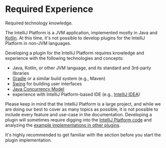 <!-- Copyright 2000-2024 JetBrains s.r.o. and contributors. Use of this source code is governed by the Apache 2.0 license. -->

# Required Experience

<link-summary>Required technology knowledge.</link-summary>

The IntelliJ Platform is a JVM application, implemented mostly in Java and [Kotlin](https://kotlinlang.org).
At this time, it's not possible to develop plugins for the IntelliJ Platform in non-JVM languages.

Developing a plugin for the IntelliJ Platform requires knowledge and experience with the following technologies and concepts:

- Java, Kotlin, or other JVM language, and its standard and 3rd-party libraries
- [Gradle](https://gradle.org/) or a similar build system (e.g., Maven)
- [Swing](https://en.wikipedia.org/wiki/Swing_(Java)) for building user interfaces
- [Java Concurrency Model](https://docs.oracle.com/javase/tutorial/essential/concurrency/index.html)
- experience with IntelliJ Platform-based IDE (e.g., [IntelliJ IDEA](https://www.jetbrains.com/idea/))

Please keep in mind that the IntelliJ Platform is a large project, and while we are doing our best to cover as many topics as possible, it is not possible to include every feature and use-case in the documentation.
Developing a plugin will sometimes require digging into the [IntelliJ Platform code](https://github.com/JetBrains/intellij-community) and analyzing the [example implementations in other plugins](https://jb.gg/ipe).

It's highly recommended to get familiar with the [](explore_api.md) section before you start the plugin implementation.

<include from="intellij_platform.md" element-id="pluginAlternatives"/>
